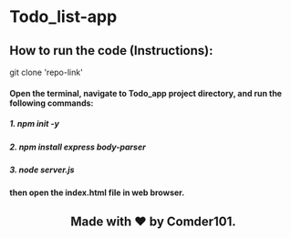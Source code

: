 # Todo_list-app
## How to run the code (Instructions):
git clone 'repo-link'
#### Open the terminal, navigate to Todo_app project directory, and run the following commands:
##### 1. npm init -y
##### 2. npm install express body-parser
##### 3. node server.js
#### then open the index.html file in web browser.
## <p align="center"> Made with :heart: by Comder101. <p/>
